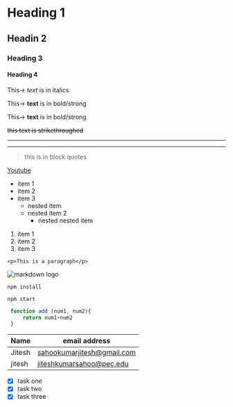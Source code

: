 <!-- heading -->
# Heading 1
## Headin 2
### Heading 3
#### Heading 4

<!-- italics -->
This-> *text* is in italics
<!-- use double * for strong /bold-->
This-> **text** is in bold/strong
<!-- or use double underscore -->
This-> __text__ is in bold/strong
<!-- strikethrough -->
~~this text is strikethroughed~~
<!-- horizontal rule-->
---
___
<!-- blockquotes -->
>this is in block quotes
<!-- links-->
[Youtube](https://www.youtube.com/watch?v=HUBNt18RFbo&t=342s&ab_channel=TraversyMedia)
<!-- unordered list -->
* item 1
* item 2
* item 3
    <!-- nested items -->
    * nested item
    * nested item 2
        * nested nested item

<!-- ordered list -->
1. item 1
1. item 2
1. item 3
<!-- inline code block -->
`<p>This is a paragraph</p> `
<!-- images -->
![markdown logo](https://markdown-here.com/img/icon256.png)

<!-- Github Markdown -->
<!-- code blocks -->
```
npm install

npm start
```

```javascript
 function add (num1, num2){
     return num1+num2
 }
```
<!-- tables -->
|Name   |  email address|
|-------|------------   |
|Jitesh| sahookumarjitesh@gmail.com|
|jitesh| jiteshkumarsahoo@pec.edu

<!-- task list -->
* [x] task one
* [x] task two
* [x] task three